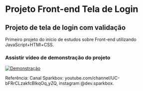 # Projeto Front-end Tela de Login
## Projeto de tela de login com validação

Primeiro projeto do início de estudos sobre Front-end utilizando JavaScript+HTMl+CSS.

### Assistir vídeo de demonstração do projeto
[![Demonstração](http://img.youtube.com/vi/J_DwTWHHv6E/0.jpg)](http://www.youtube.com/watch?v=J_DwTWHHv6E "Demonstração do projeto")


Referência: Canal Sparkbox: youtube.com/channel/UC-bFRrCLzakfcBlkqOq_yZQ, instagram @dev.sparkbox.
